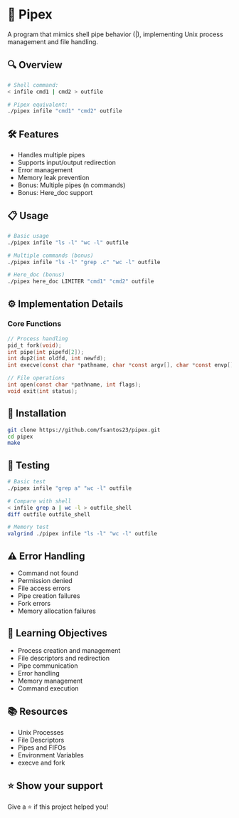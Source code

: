 # 📡 Pipex

A program that mimics shell pipe behavior (|), implementing Unix process management and file handling.

## 🔍 Overview

```bash
# Shell command:
< infile cmd1 | cmd2 > outfile

# Pipex equivalent:
./pipex infile "cmd1" "cmd2" outfile
```

## 🛠️ Features

- Handles multiple pipes
- Supports input/output redirection
- Error management
- Memory leak prevention
- Bonus: Multiple pipes (n commands)
- Bonus: Here_doc support

## 📋 Usage

```bash
# Basic usage
./pipex infile "ls -l" "wc -l" outfile

# Multiple commands (bonus)
./pipex infile "ls -l" "grep .c" "wc -l" outfile

# Here_doc (bonus)
./pipex here_doc LIMITER "cmd1" "cmd2" outfile
```

## ⚙️ Implementation Details

### Core Functions
```c
// Process handling
pid_t fork(void);
int pipe(int pipefd[2]);
int dup2(int oldfd, int newfd);
int execve(const char *pathname, char *const argv[], char *const envp[]);

// File operations
int open(const char *pathname, int flags);
void exit(int status);
```

## 🚀 Installation

```bash
git clone https://github.com/fsantos23/pipex.git
cd pipex
make
```

## 🧪 Testing

```bash
# Basic test
./pipex infile "grep a" "wc -l" outfile

# Compare with shell
< infile grep a | wc -l > outfile_shell
diff outfile outfile_shell

# Memory test
valgrind ./pipex infile "ls -l" "wc -l" outfile
```

## ⚠️ Error Handling

- Command not found
- Permission denied
- File access errors
- Pipe creation failures
- Fork errors
- Memory allocation failures

## 🎯 Learning Objectives

- Process creation and management
- File descriptors and redirection
- Pipe communication
- Error handling
- Memory management
- Command execution

## 📚 Resources

- Unix Processes
- File Descriptors
- Pipes and FIFOs
- Environment Variables
- execve and fork

## ⭐ Show your support

Give a ⭐️ if this project helped you!
